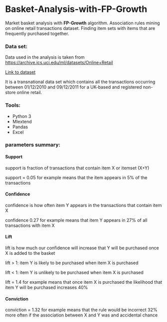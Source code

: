 # Basket-Analysis-with-FP-Growth
Market basket analysis with **FP-Growth** algorithm.
Association rules mining on online retail transactions dataset.
Finding item sets with items that are frequently purchased together.

### Data set:
Data used in the analysis is taken from https://archive.ics.uci.edu/ml/datasets/Online+Retail

[Link to dataset](https://archive.ics.uci.edu/ml/machine-learning-databases/00352/)

It is a transnational data set which contains all the transactions occurring between 01/12/2010 and 09/12/2011 for a UK-based and registered non-store online retail.



### Tools:
* Python 3
* Mlextend
* Pandas
* Excel



### parameters summary:

#### Support 
support is fraction of transactions that contain item X or itemset (X+Y)

support = 0.05 for example means that the item appears in 5% of the transactions

#### Confidence 
confidence is how often item Y appears in the transactions that contain item X

confidence 0.27 for example means that item Y appears in 27% of all transactions with item X

#### Lift 
lift is how much our confidence will increase that Y will be purchased once X is added to the basket

lift > 1: item Y is likely to be purchased when item X is purchased

lift < 1: item Y is unlikely to be purchased when item X is purchased

lift = 1.4 for example means that once item X is purchased the likelihood that item Y will be purchased increases 40%

#### Conviction 
conviction = 1.32 for example means that the rule would be incorrect 32% more often if the association between X and Y was and accidental chance

